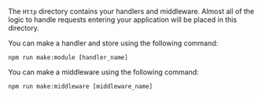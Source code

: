 The `Http` directory contains your handlers and middleware. Almost all of the logic to handle requests entering your application will be placed in this directory.

You can make a handler and store using the following command:

```
npm run make:module [handler_name]
```

You can make a middleware using the following command:

```
npm run make:middleware [middleware_name]
```
